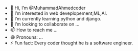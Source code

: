 - 👋 Hi, I’m @MuhammadAhmedcoder
- 👀 I’m interested in web deveplopement,ML,AI.
- 🌱 I’m currently learning python and django.
- 💞️ I’m looking to collaborate on ...
- 📫 How to reach me ...
- 😄 Pronouns: ...
- ⚡ Fun fact: Every coder thought he is a software engineer.

<!---
MuhammadAhmedcoder/MuhammadAhmedcoder is a ✨ special ✨ repository because its `README.md` (this file) appears on your GitHub profile.
You can click the Preview link to take a look at your changes.
--->
